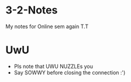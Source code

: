 # 3-2-Notes
My notes for Online sem again T.T

# UwU 
- Pls note that UWU NUZZLEs you  
- Say SOWWY before closing the connection :')  
